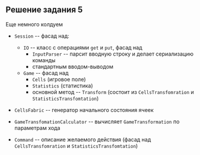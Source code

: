## Решение задания 5

Еще немного колдуем
- `Session` -- фасад над:
    - `IO` -- класс с операциями `get` и `put`, фасад над
        - `InputParser` -- парсит вводную строку и делает сериализацию команды 
        - стандартным вводом-выводом
    - `Game` -- фасад над
        - `Cells` (игровое поле)
        - `Statistics` (статистика)
        - основной метод -- `Transform` (состоит из  `CellsTransfomration` и `StatisticsTransfomtation`)
          
- `CellsFabric` --  генератор начального состояния ячеек
- `GameTransfomationCalculator` -- вычисляет `GameTransformation` по параметрам хода
- `Command` -- описание желаемого действия
(фасад над  `CellsTransfomration` и `StatisticsTransfomtation`)
